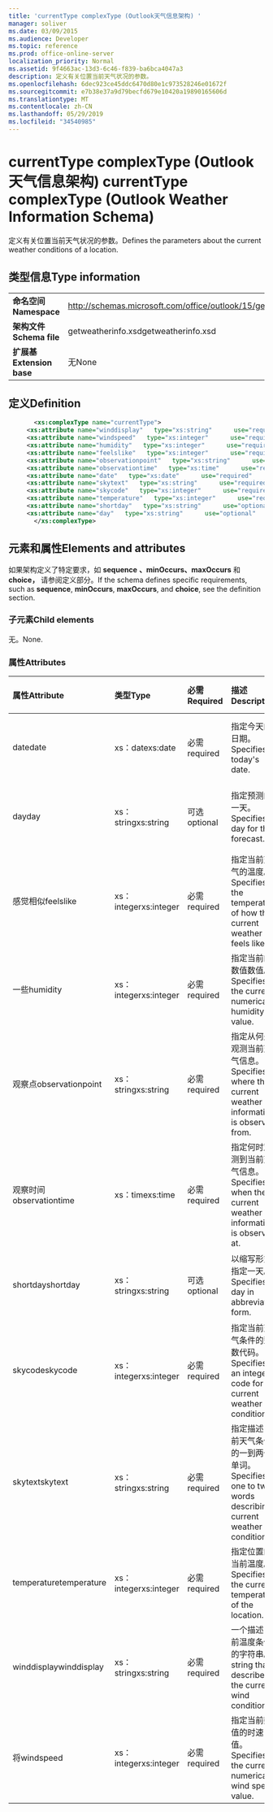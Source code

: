 ```yaml
---
title: 'currentType complexType (Outlook天气信息架构) '
manager: soliver
ms.date: 03/09/2015
ms.audience: Developer
ms.topic: reference
ms.prod: office-online-server
localization_priority: Normal
ms.assetid: 9f4663ac-13d3-6c46-f839-ba6bca4047a3
description: 定义有关位置当前天气状况的参数。
ms.openlocfilehash: 6dec923ce45ddc6470d80e1c973528246e01672f
ms.sourcegitcommit: e7b38e37a9d79becfd679e10420a19890165606d
ms.translationtype: MT
ms.contentlocale: zh-CN
ms.lasthandoff: 05/29/2019
ms.locfileid: "34540985"
---
```

# <a name="currenttype-complextype-outlook-weather-information-schema"></a><span data-ttu-id="ad9df-103">currentType complexType (Outlook天气信息架构) </span><span class="sxs-lookup"><span data-stu-id="ad9df-103">currentType complexType (Outlook Weather Information Schema)</span></span>

<span data-ttu-id="ad9df-104">定义有关位置当前天气状况的参数。</span><span class="sxs-lookup"><span data-stu-id="ad9df-104">Defines the parameters about the current weather conditions of a location.</span></span>
  
## <a name="type-information"></a><span data-ttu-id="ad9df-105">类型信息</span><span class="sxs-lookup"><span data-stu-id="ad9df-105">Type information</span></span>

|||
|:-----|:-----|
|<span data-ttu-id="ad9df-106">**命名空间**</span><span class="sxs-lookup"><span data-stu-id="ad9df-106">**Namespace**</span></span> <br/> |http://schemas.microsoft.com/office/outlook/15/getweatherinfo.xsd  <br/> |
|<span data-ttu-id="ad9df-107">**架构文件**</span><span class="sxs-lookup"><span data-stu-id="ad9df-107">**Schema file**</span></span> <br/> |<span data-ttu-id="ad9df-108">getweatherinfo.xsd</span><span class="sxs-lookup"><span data-stu-id="ad9df-108">getweatherinfo.xsd</span></span>  <br/> |
|<span data-ttu-id="ad9df-109">**扩展基**</span><span class="sxs-lookup"><span data-stu-id="ad9df-109">**Extension base**</span></span> <br/> |<span data-ttu-id="ad9df-110">无</span><span class="sxs-lookup"><span data-stu-id="ad9df-110">None</span></span>  <br/> |
   
## <a name="definition"></a><span data-ttu-id="ad9df-111">定义</span><span class="sxs-lookup"><span data-stu-id="ad9df-111">Definition</span></span>

```XML
       <xs:complexType name="currentType">
     <xs:attribute name="winddisplay"   type="xs:string"      use="required"     />
     <xs:attribute name="windspeed"   type="xs:integer"      use="required"     />
     <xs:attribute name="humidity"   type="xs:integer"      use="required"     />
     <xs:attribute name="feelslike"   type="xs:integer"      use="required"     />
     <xs:attribute name="observationpoint"   type="xs:string"      use="required"     />
     <xs:attribute name="observationtime"   type="xs:time"      use="required"     />
     <xs:attribute name="date"   type="xs:date"      use="required"     />
     <xs:attribute name="skytext"   type="xs:string"      use="required"     />
     <xs:attribute name="skycode"   type="xs:integer"      use="required"     />
     <xs:attribute name="temperature"   type="xs:integer"      use="required"     />
     <xs:attribute name="shortday"   type="xs:string"      use="optional"     />
     <xs:attribute name="day"   type="xs:string"      use="optional"     />
       </xs:complexType>

```

## <a name="elements-and-attributes"></a><span data-ttu-id="ad9df-112">元素和属性</span><span class="sxs-lookup"><span data-stu-id="ad9df-112">Elements and attributes</span></span>

<span data-ttu-id="ad9df-113">如果架构定义了特定要求，如 **sequence** **、minOccurs、maxOccurs** 和 **choice，** 请参阅定义部分。</span><span class="sxs-lookup"><span data-stu-id="ad9df-113">If the schema defines specific requirements, such as **sequence**, **minOccurs**, **maxOccurs**, and **choice**, see the definition section.</span></span> 
  
### <a name="child-elements"></a><span data-ttu-id="ad9df-114">子元素</span><span class="sxs-lookup"><span data-stu-id="ad9df-114">Child elements</span></span>

<span data-ttu-id="ad9df-115">无。</span><span class="sxs-lookup"><span data-stu-id="ad9df-115">None.</span></span>
  
### <a name="attributes"></a><span data-ttu-id="ad9df-116">属性</span><span class="sxs-lookup"><span data-stu-id="ad9df-116">Attributes</span></span>

|<span data-ttu-id="ad9df-117">**属性**</span><span class="sxs-lookup"><span data-stu-id="ad9df-117">**Attribute**</span></span>|<span data-ttu-id="ad9df-118">**类型**</span><span class="sxs-lookup"><span data-stu-id="ad9df-118">**Type**</span></span>|<span data-ttu-id="ad9df-119">**必需**</span><span class="sxs-lookup"><span data-stu-id="ad9df-119">**Required**</span></span>|<span data-ttu-id="ad9df-120">**描述**</span><span class="sxs-lookup"><span data-stu-id="ad9df-120">**Description**</span></span>|<span data-ttu-id="ad9df-121">**可能的值**</span><span class="sxs-lookup"><span data-stu-id="ad9df-121">**Possible values**</span></span>|
|:-----|:-----|:-----|:-----|:-----|
|<span data-ttu-id="ad9df-122">date</span><span class="sxs-lookup"><span data-stu-id="ad9df-122">date</span></span>  <br/> |<span data-ttu-id="ad9df-123">xs：date</span><span class="sxs-lookup"><span data-stu-id="ad9df-123">xs:date</span></span>  <br/> |<span data-ttu-id="ad9df-124">必需</span><span class="sxs-lookup"><span data-stu-id="ad9df-124">required</span></span>  <br/> |<span data-ttu-id="ad9df-125">指定今天的日期。</span><span class="sxs-lookup"><span data-stu-id="ad9df-125">Specifies today's date.</span></span>  <br/> |<span data-ttu-id="ad9df-126">xs：date 类型的值</span><span class="sxs-lookup"><span data-stu-id="ad9df-126">A value of the type xs:date</span></span>  <br/> |
|<span data-ttu-id="ad9df-127">day</span><span class="sxs-lookup"><span data-stu-id="ad9df-127">day</span></span>  <br/> |<span data-ttu-id="ad9df-128">xs：string</span><span class="sxs-lookup"><span data-stu-id="ad9df-128">xs:string</span></span>  <br/> |<span data-ttu-id="ad9df-129">可选</span><span class="sxs-lookup"><span data-stu-id="ad9df-129">optional</span></span>  <br/> |<span data-ttu-id="ad9df-130">指定预测的一天。</span><span class="sxs-lookup"><span data-stu-id="ad9df-130">Specifies a day for the forecast.</span></span>  <br/> |<span data-ttu-id="ad9df-131">xs：string 类型的值</span><span class="sxs-lookup"><span data-stu-id="ad9df-131">A value of the type xs:string</span></span>  <br/> |
|<span data-ttu-id="ad9df-132">感觉相似</span><span class="sxs-lookup"><span data-stu-id="ad9df-132">feelslike</span></span>  <br/> |<span data-ttu-id="ad9df-133">xs：integer</span><span class="sxs-lookup"><span data-stu-id="ad9df-133">xs:integer</span></span>  <br/> |<span data-ttu-id="ad9df-134">必需</span><span class="sxs-lookup"><span data-stu-id="ad9df-134">required</span></span>  <br/> |<span data-ttu-id="ad9df-135">指定当前天气的温度。</span><span class="sxs-lookup"><span data-stu-id="ad9df-135">Specifies the temperature of how the current weather feels like.</span></span>  <br/> |<span data-ttu-id="ad9df-136">xs：integer 类型的值</span><span class="sxs-lookup"><span data-stu-id="ad9df-136">A value of the type xs:integer</span></span>  <br/> |
|<span data-ttu-id="ad9df-137">一些</span><span class="sxs-lookup"><span data-stu-id="ad9df-137">humidity</span></span>  <br/> |<span data-ttu-id="ad9df-138">xs：integer</span><span class="sxs-lookup"><span data-stu-id="ad9df-138">xs:integer</span></span>  <br/> |<span data-ttu-id="ad9df-139">必需</span><span class="sxs-lookup"><span data-stu-id="ad9df-139">required</span></span>  <br/> |<span data-ttu-id="ad9df-140">指定当前的数值数值。</span><span class="sxs-lookup"><span data-stu-id="ad9df-140">Specifies the current numerical humidity value.</span></span>  <br/> |<span data-ttu-id="ad9df-141">xs：integer 类型的值</span><span class="sxs-lookup"><span data-stu-id="ad9df-141">A value of the type xs:integer</span></span>  <br/> |
|<span data-ttu-id="ad9df-142">观察点</span><span class="sxs-lookup"><span data-stu-id="ad9df-142">observationpoint</span></span>  <br/> |<span data-ttu-id="ad9df-143">xs：string</span><span class="sxs-lookup"><span data-stu-id="ad9df-143">xs:string</span></span>  <br/> |<span data-ttu-id="ad9df-144">必需</span><span class="sxs-lookup"><span data-stu-id="ad9df-144">required</span></span>  <br/> |<span data-ttu-id="ad9df-145">指定从何处观测当前天气信息。</span><span class="sxs-lookup"><span data-stu-id="ad9df-145">Specifies where the current weather information is observed from.</span></span>  <br/> |<span data-ttu-id="ad9df-146">xs：string 类型的值</span><span class="sxs-lookup"><span data-stu-id="ad9df-146">A value of the type xs:string</span></span>  <br/> |
|<span data-ttu-id="ad9df-147">观察时间</span><span class="sxs-lookup"><span data-stu-id="ad9df-147">observationtime</span></span>  <br/> |<span data-ttu-id="ad9df-148">xs：time</span><span class="sxs-lookup"><span data-stu-id="ad9df-148">xs:time</span></span>  <br/> |<span data-ttu-id="ad9df-149">必需</span><span class="sxs-lookup"><span data-stu-id="ad9df-149">required</span></span>  <br/> |<span data-ttu-id="ad9df-150">指定何时观测到当前天气信息。</span><span class="sxs-lookup"><span data-stu-id="ad9df-150">Specifies when the current weather information is observed at.</span></span>  <br/> |<span data-ttu-id="ad9df-151">xs：time 类型的值</span><span class="sxs-lookup"><span data-stu-id="ad9df-151">A value of the type xs:time</span></span>  <br/> |
|<span data-ttu-id="ad9df-152">shortday</span><span class="sxs-lookup"><span data-stu-id="ad9df-152">shortday</span></span>  <br/> |<span data-ttu-id="ad9df-153">xs：string</span><span class="sxs-lookup"><span data-stu-id="ad9df-153">xs:string</span></span>  <br/> |<span data-ttu-id="ad9df-154">可选</span><span class="sxs-lookup"><span data-stu-id="ad9df-154">optional</span></span>  <br/> |<span data-ttu-id="ad9df-155">以缩写形式指定一天。</span><span class="sxs-lookup"><span data-stu-id="ad9df-155">Specifies a day in abbreviated form.</span></span>  <br/> |<span data-ttu-id="ad9df-156">xs：string 类型的值</span><span class="sxs-lookup"><span data-stu-id="ad9df-156">A value of the type xs:string</span></span>  <br/> |
|<span data-ttu-id="ad9df-157">skycode</span><span class="sxs-lookup"><span data-stu-id="ad9df-157">skycode</span></span>  <br/> |<span data-ttu-id="ad9df-158">xs：integer</span><span class="sxs-lookup"><span data-stu-id="ad9df-158">xs:integer</span></span>  <br/> |<span data-ttu-id="ad9df-159">必需</span><span class="sxs-lookup"><span data-stu-id="ad9df-159">required</span></span>  <br/> |<span data-ttu-id="ad9df-160">指定当前天气条件的整数代码。</span><span class="sxs-lookup"><span data-stu-id="ad9df-160">Specifies an integer code for the current weather conditions.</span></span>  <br/> |<span data-ttu-id="ad9df-161">xs：integer 类型的值</span><span class="sxs-lookup"><span data-stu-id="ad9df-161">A value of the type xs:integer</span></span>  <br/> |
|<span data-ttu-id="ad9df-162">skytext</span><span class="sxs-lookup"><span data-stu-id="ad9df-162">skytext</span></span>  <br/> |<span data-ttu-id="ad9df-163">xs：string</span><span class="sxs-lookup"><span data-stu-id="ad9df-163">xs:string</span></span>  <br/> |<span data-ttu-id="ad9df-164">必需</span><span class="sxs-lookup"><span data-stu-id="ad9df-164">required</span></span>  <br/> |<span data-ttu-id="ad9df-165">指定描述当前天气条件的一到两个单词。</span><span class="sxs-lookup"><span data-stu-id="ad9df-165">Specifies one to two words describing current weather conditions.</span></span>  <br/> |<span data-ttu-id="ad9df-166">xs：string 类型的值</span><span class="sxs-lookup"><span data-stu-id="ad9df-166">A value of the type xs:string</span></span>  <br/> |
|<span data-ttu-id="ad9df-167">temperature</span><span class="sxs-lookup"><span data-stu-id="ad9df-167">temperature</span></span>  <br/> |<span data-ttu-id="ad9df-168">xs：integer</span><span class="sxs-lookup"><span data-stu-id="ad9df-168">xs:integer</span></span>  <br/> |<span data-ttu-id="ad9df-169">必需</span><span class="sxs-lookup"><span data-stu-id="ad9df-169">required</span></span>  <br/> |<span data-ttu-id="ad9df-170">指定位置的当前温度。</span><span class="sxs-lookup"><span data-stu-id="ad9df-170">Specifies the current temperature of the location.</span></span>  <br/> |<span data-ttu-id="ad9df-171">xs：integer 类型的值</span><span class="sxs-lookup"><span data-stu-id="ad9df-171">A value of the type xs:integer</span></span>  <br/> |
|<span data-ttu-id="ad9df-172">winddisplay</span><span class="sxs-lookup"><span data-stu-id="ad9df-172">winddisplay</span></span>  <br/> |<span data-ttu-id="ad9df-173">xs：string</span><span class="sxs-lookup"><span data-stu-id="ad9df-173">xs:string</span></span>  <br/> |<span data-ttu-id="ad9df-174">必需</span><span class="sxs-lookup"><span data-stu-id="ad9df-174">required</span></span>  <br/> |<span data-ttu-id="ad9df-175">一个描述当前温度条件的字符串。</span><span class="sxs-lookup"><span data-stu-id="ad9df-175">A string that describes the current wind conditions.</span></span>  <br/> |<span data-ttu-id="ad9df-176">xs：string 类型的值</span><span class="sxs-lookup"><span data-stu-id="ad9df-176">A value of the type xs:string</span></span>  <br/> |
|<span data-ttu-id="ad9df-177">将</span><span class="sxs-lookup"><span data-stu-id="ad9df-177">windspeed</span></span>  <br/> |<span data-ttu-id="ad9df-178">xs：integer</span><span class="sxs-lookup"><span data-stu-id="ad9df-178">xs:integer</span></span>  <br/> |<span data-ttu-id="ad9df-179">必需</span><span class="sxs-lookup"><span data-stu-id="ad9df-179">required</span></span>  <br/> |<span data-ttu-id="ad9df-180">指定当前数值的时速值。</span><span class="sxs-lookup"><span data-stu-id="ad9df-180">Specifies the current numerical wind speed value.</span></span>  <br/> |<span data-ttu-id="ad9df-181">xs：integer 类型的值</span><span class="sxs-lookup"><span data-stu-id="ad9df-181">A value of the type xs:integer</span></span>  <br/> |
   

